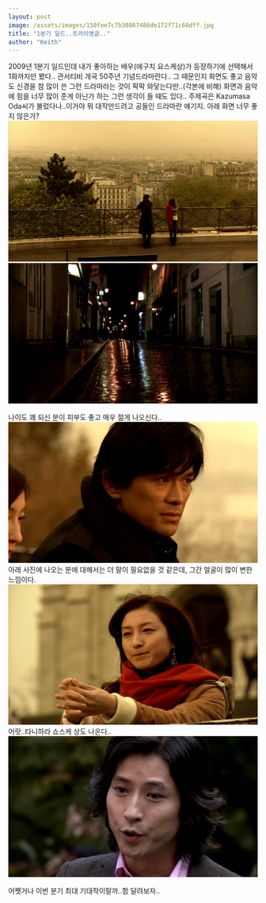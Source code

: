 ```yaml
---
layout: post
image: /assets/images/150fee7c7b30867486de172f71c68dff.jpg
title: "1분기 일드..트라이앵글.."
author: "Keith"
---
```


2009년 1분기 일드인데 내가 좋아하는 배우(에구치 요스케상)가 등장하기에 선택해서 1화까지만 봤다..
관서티비 개국 50주년 기념드라마란다..
그 때문인지 화면도 좋고 음악도 신경을 참 많이 쓴 그런 드라마라는 것이 팍팍 와닿는다만..(각본에 비해) 화면과 음악에 힘을 너무 많이 준게 아닌가 하는 그런 생각이 들 때도 있다..
주제곡은 Kazumasa Oda씨가 불렀다나..이거야 뭐 대작만드려고 공들인 드라마란 얘기지.
아래 화면 너무 좋지 않은가?
![image](/assets/images/150fee7c7b30867486de172f71c68dff.jpg)
![image](/assets/images/97aa102fcb41071fc68fd87abb980562.jpg)

나이도 꽤 되신 분이 피부도 좋고 매우 젊게 나오신다..![image](/assets/images/58cc9dfe2107c4f7fc64127b7d34a6aa.jpg)
아래 사진에 나오는 분에 대해서는 더 말이 필요없을 것 같은데, 그간 얼굴이 많이 변한 느낌이다.![image](/assets/images/3e7f402930d2aca19a25a3a434b324ac.jpg)
어랏..타니하라 쇼스케 상도 나온다..![image](/assets/images/da8c06783cddec9a01101183b96924e4.jpg)


어쨋거나 이번 분기 최대 기대작이랄까..함 달려보자..

